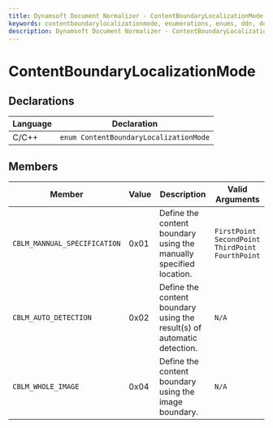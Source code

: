 ```yaml
---
title: Dynamsoft Document Normalizer - ContentBoundaryLocalizationMode Enumeration
keywords: contentboundarylocalizationmode, enumerations, enums, ddn, documentation
description: Dynamsoft Document Normalizer - ContentBoundaryLocalizationMode Enumeration
---
```


# ContentBoundaryLocalizationMode

## Declarations

| Language | Declaration |
| -------- | ----------- |
| C/C++ | `enum ContentBoundaryLocalizationMode` |

## Members

| Member | Value | Description | Valid Arguments |
| ------ | ----- | ----------- | --------------- |
| `CBLM_MANNUAL_SPECIFICATION` | 0x01 | Define the content boundary using the manually specified location. | `FirstPoint`<br>`SecondPoint`<br>`ThirdPoint`<br>`FourthPoint` |
| `CBLM_AUTO_DETECTION` | 0x02 | Define the content boundary using the result(s) of automatic detection. | `N/A` |
| `CBLM_WHOLE_IMAGE` | 0x04 | Define the content boundary using the image boundary. | `N/A` |
